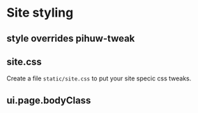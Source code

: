 # Site styling

## style overrides pihuw-tweak

## site.css

Create a file `static/site.css` to put your site specic css tweaks.

## ui.page.bodyClass
